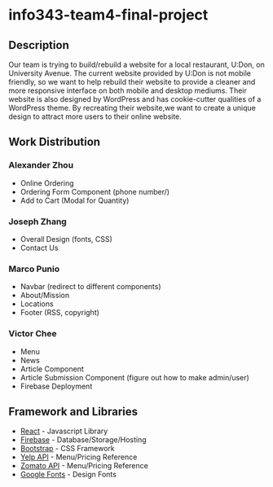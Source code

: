 # info343-team4-final-project
## Description
Our team is trying to build/rebuild a website for a local restaurant, U:Don, on University Avenue. The current website provided by U:Don is not mobile friendly, so we want to help rebuild their website to provide a cleaner and more responsive interface on both mobile and desktop mediums. Their website is also designed by WordPress and has cookie-cutter qualities of a WordPress theme. By recreating their website,we want to create a unique design to attract more users to their online website.
## Work Distribution
### Alexander Zhou
* Online Ordering
* Ordering Form Component (phone number/)
* Add to Cart (Modal for Quantity)
### Joseph Zhang
* Overall Design (fonts, CSS)
* Contact Us
### Marco Punio
* Navbar (redirect to different components)
* About/Mission
* Locations
* Footer (RSS, copyright)
### Victor Chee
* Menu
* News
* Article Component
* Article Submission Component (figure out how to make admin/user)
* Firebase Deployment
## Framework and Libraries
* [React](https://reactjs.org/) - Javascript Library
* [Firebase](https://firebase.google.com/docs/web/setup) - Database/Storage/Hosting
* [Bootstrap](https://getbootstrap.com/docs/4.0/getting-started/introduction/) - CSS Framework
* [Yelp API](https://www.yelp.com/developers/documentation/v3) - Menu/Pricing Reference
* [Zomato API](https://developers.zomato.com/api) - Menu/Pricing Reference
* [Google Fonts](https://developers.google.com/fonts/) - Design Fonts
